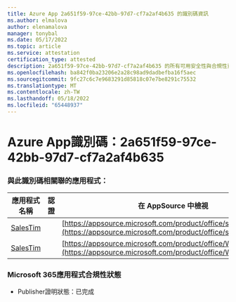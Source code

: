 ```yaml
---
title: Azure App 2a651f59-97ce-42bb-97d7-cf7a2af4b635 的識別碼資訊
ms.author: elmalova
author: elenamalova
manager: tonybal
ms.date: 05/17/2022
ms.topic: article
ms.service: attestation
certification_type: attested
description: 2a651f59-97ce-42bb-97d7-cf7a2af4b635 的所有可用安全性與合規性資訊。
ms.openlocfilehash: ba842f0ba23206e2a28c98ad9dadbefba16f5aec
ms.sourcegitcommit: 9fc27c6c7e9683291d85818c07e7be8291c75532
ms.translationtype: MT
ms.contentlocale: zh-TW
ms.lasthandoff: 05/18/2022
ms.locfileid: "65448937"
---
```

# <a name="azure-app-id-2a651f59-97ce-42bb-97d7-cf7a2af4b635"></a>Azure App識別碼：2a651f59-97ce-42bb-97d7-cf7a2af4b635


### <a name="apps-associated-with-this-id"></a>與此識別碼相關聯的應用程式：
| **應用程式名稱** | **認證** | **在 AppSource 中檢視** |
|--------------|---------------|-----------------------|
| [SalesTim](../forward/salestim.salestim.md) |  | [https://appsource.microsoft.com/product/office/salestim.salestim](https://appsource.microsoft.com/product/office/salestim.salestim) |
| [SalesTim](../forward/WA200001393.md) |  | [https://appsource.microsoft.com/product/office/WA200001393](https://appsource.microsoft.com/product/office/WA200001393) |

### <a name="microsoft-365-app-compliance-status"></a>Microsoft 365應用程式合規性狀態
- Publisher證明狀態：已完成
